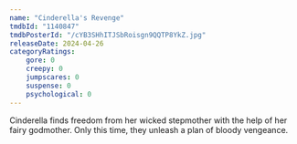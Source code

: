 ```yaml
---
name: "Cinderella's Revenge"
tmdbId: "1140847"
tmdbPosterId: "/cYB3SHhITJSbRoisgn9QQTP8YkZ.jpg"
releaseDate: 2024-04-26
categoryRatings:
    gore: 0
    creepy: 0
    jumpscares: 0
    suspense: 0
    psychological: 0
---
```

Cinderella finds freedom from her wicked stepmother with the help of her fairy godmother. Only this time, they unleash a plan of bloody vengeance.
